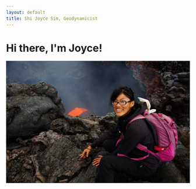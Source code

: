 ```yaml
---
layout: default
title: Shi Joyce Sim, Geodynamicist
---
```

# Hi there, I'm Joyce!
![](/image/Profile3.JPG "Kamchatka 2013.")
